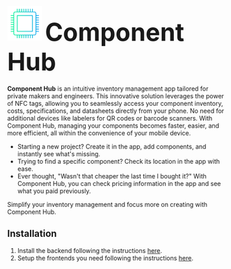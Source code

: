 # <img src="./frontend/assets/logos/logo_whitespace.png" height=80> <span style="font-size: 2em;" > Component Hub</span> 

**Component Hub** is an intuitive inventory management app tailored for private makers and engineers. This innovative solution leverages the power of NFC tags, allowing you to seamlessly access your component inventory, costs, specifications, and datasheets directly from your phone. No need for additional devices like labelers for QR codes or barcode scanners. With Component Hub, managing your components becomes faster, easier, and more efficient, all within the convenience of your mobile device.

- Starting a new project? Create it in the app, add components, and instantly see what's missing. 
- Trying to find a specific component? Check its location in the app with ease. 
- Ever thought, "Wasn't that cheaper the last time I bought it?" With Component Hub, you can check pricing information in the app and see what you paid previously. 
  
Simplify your inventory management and focus more on creating with Component Hub.

## Installation
1. Install the backend following the instructions [here](./backend/README.md).
2. Setup the frontends you need following the instructions [here](./frontend/README.md).

